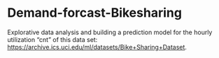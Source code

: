 # Demand-forcast-Bikesharing

 Explorative data analysis and building a prediction model for the hourly utilization “cnt” of this data set: https://archive.ics.uci.edu/ml/datasets/Bike+Sharing+Dataset.
